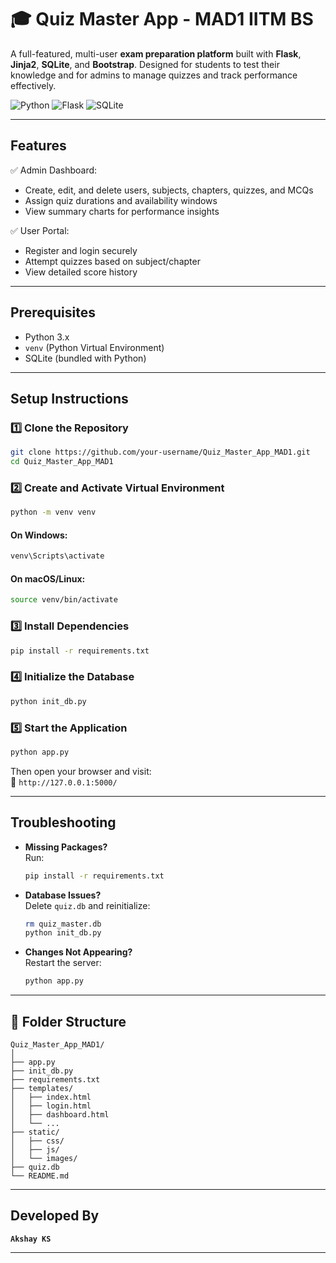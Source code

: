 
# 🎓 Quiz Master App - MAD1 IITM BS

A full-featured, multi-user **exam preparation platform** built with **Flask**, **Jinja2**, **SQLite**, and **Bootstrap**. Designed for students to test their knowledge and for admins to manage quizzes and track performance effectively.

![Python](https://img.shields.io/badge/Python-3.x-blue.svg) ![Flask](https://img.shields.io/badge/Flask-Framework-lightgrey) ![SQLite](https://img.shields.io/badge/SQLite-DB-green)

---

## Features

✅ Admin Dashboard:  
- Create, edit, and delete users, subjects, chapters, quizzes, and MCQs  
- Assign quiz durations and availability windows  
- View summary charts for performance insights  

✅ User Portal:  
- Register and login securely  
- Attempt quizzes based on subject/chapter  
- View detailed score history  

---

## Prerequisites

- Python 3.x  
- `venv` (Python Virtual Environment)  
- SQLite (bundled with Python)

---

## Setup Instructions

### 1️⃣ Clone the Repository
```bash
git clone https://github.com/your-username/Quiz_Master_App_MAD1.git
cd Quiz_Master_App_MAD1
```

### 2️⃣ Create and Activate Virtual Environment
```bash
python -m venv venv
```

#### On Windows:
```bash
venv\Scripts\activate
```
#### On macOS/Linux:
```bash
source venv/bin/activate
```

### 3️⃣ Install Dependencies
```bash
pip install -r requirements.txt
```

### 4️⃣ Initialize the Database
```bash
python init_db.py
```

### 5️⃣ Start the Application
```bash
python app.py
```

Then open your browser and visit:  
📍 `http://127.0.0.1:5000/`

---

## Troubleshooting

- **Missing Packages?**  
  Run:
  ```bash
  pip install -r requirements.txt
  ```

- **Database Issues?**  
  Delete `quiz.db` and reinitialize:
  ```bash
  rm quiz_master.db
  python init_db.py
  ```

- **Changes Not Appearing?**  
  Restart the server:
  ```bash
  python app.py
  ```

---

## 📁 Folder Structure
```
Quiz_Master_App_MAD1/
│
├── app.py
├── init_db.py
├── requirements.txt
├── templates/
│   ├── index.html
│   ├── login.html
│   ├── dashboard.html
│   └── ...
├── static/
│   ├── css/
│   ├── js/
│   └── images/
├── quiz.db
└── README.md
```

---

## Developed By

**`Akshay KS`**

---
